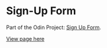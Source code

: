 # Sign-Up Form

Part of the Odin Project: [Sign Up Form](git@github.com:quackBear57/odin-sign-up-form.git).

[View page here](https://quackbear57.github.io/odin-sign-up-form/)